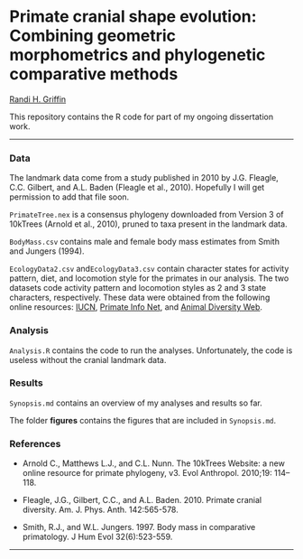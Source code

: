 # Primate cranial shape evolution: Combining geometric morphometrics and phylogenetic comparative methods

[Randi H. Griffin]()

This repository contains the R code for part of my ongoing dissertation work. 

___

### Data

The landmark data come from a study published in 2010 by J.G. Fleagle, C.C. Gilbert, and A.L. Baden (Fleagle et al., 2010). Hopefully I will get permission to add that file soon.

`PrimateTree.nex` is a consensus phylogeny downloaded from Version 3 of 10kTrees (Arnold et al., 2010), pruned to taxa present in the landmark data.

`BodyMass.csv` contains male and female body mass estimates from Smith and Jungers (1994). 

`EcologyData2.csv` and`EcologyData3.csv` contain character states for activity pattern, diet, and locomotion style for the primates in our analysis. The two datasets code activity pattern and locomotion styles as 2 and 3 state characters, respectively. These data were obtained from the following online resources: [IUCN](www.iucnredlist.org), [Primate Info Net](www.pin.primate.wisc.edu), and [Animal Diversity Web](www.animaldiversity.org).

### Analysis

`Analysis.R` contains the code to run the analyses. Unfortunately, the code is useless without the cranial landmark data.

### Results

`Synopsis.md` contains an overview of my analyses and results so far. 

The folder **figures** contains the figures that are included in `Synopsis.md`. 

### References

- Arnold C., Matthews L.J., and C.L. Nunn. The 10kTrees Website: a new online resource for primate phylogeny, v3. Evol Anthropol. 2010;19: 114–118.

- Fleagle, J.G., Gilbert, C.C., and A.L. Baden. 2010. Primate cranial diversity. Am. J. Phys.
Anth. 142:565-578.

- Smith, R.J., and W.L. Jungers. 1997. Body mass in comparative primatology. J Hum Evol 32(6):523-559.

___